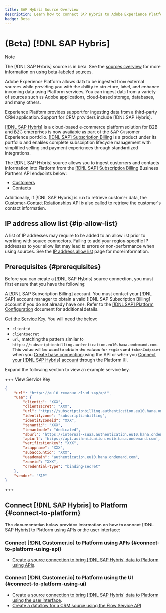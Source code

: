 ```yaml
---
title: SAP Hybris Source Overview
description: Learn how to connect SAP Hybris to Adobe Experience Platform using APIs or the user interface.
badge: Beta
---
```

# (Beta) [!DNL SAP Hybris]

>[!NOTE]
>
>The [!DNL SAP Hybris] source is in beta. See the [sources overview](../../home.md#terms-and-conditions) for more information on using beta-labeled sources.

Adobe Experience Platform allows data to be ingested from external sources while providing you with the ability to structure, label, and enhance incoming data using Platform services. You can ingest data from a variety of sources such as Adobe applications, cloud-based storage, databases, and many others.

Experience Platform provides support for ingesting data from a third-party CRM application. Support for CRM providers include [!DNL SAP Hybris].

[[!DNL SAP Hybris]](https://www.sap.com/india/products/acquired-brands/what-is-hybris.html) is a cloud-based e-commerce platform solution for B2B and B2C enterprises is now available as part of the SAP Customer Experience portfolio. [[!DNL SAP] Subscription Billing](https://www.sap.com/products/financial-management/subscription-billing.html) is a product under its portfolio and enables complete subscription lifecycle management with simplified selling and payment experiences through standardized integrations.

The [!DNL SAP Hybris] source allows you to ingest customers and contacts information into Platform from the [[!DNL SAP] Subscription Billing](https://www.sap.com/products/financial-management/subscription-billing.html) Business Partners API endpoints below:
* [Customers](https://api.sap.com/api/BusinessPartner_APIs/path/GET_customers)
* [Contacts](https://api.sap.com/api/BusinessPartner_APIs/path/GET_contacts)

Additionally, if [!DNL SAP Hybris] is run to retrieve customer data, the [Customer-Contact Relationships](https://api.sap.com/api/BusinessPartner_APIs/path/GET_relationships-customer-contacts) API is also called to retrieve the customer's contact information.

## IP address allow list {#ip-allow-list}

A list of IP addresses may require to be added to an allow list prior to working with source connectors. Failing to add your region-specific IP addresses to your allow list may lead to errors or non-performance when using sources. See the [IP address allow list](../../ip-address-allow-list.md) page for more information.

## Prerequisites {#prerequisites}

Before you can create a [!DNL SAP Hybris] source connection, you must first ensure that you have the following:

A [!DNL SAP Subscription Billing] account. You must contact your [!DNL SAP] account manager to obtain a valid [!DNL SAP Subscription Billing] account if you do not already have one. Refer to the [[!DNL SAP] Platform Configuration](https://help.sap.com/doc/5fd179965d5145fbbe7f2a7aa1272338/latest/en-US/PlatformConfiguration.pdf) document for additional details.

[Get the Service Key](https://help.sap.com/docs/CLOUD_TO_CASH_OD/987aec876092428f88162e438acf80d6/81a854f1410647fa9a06f46d42f3d8b4.html). You will need the below:
* `clientid`
* `clientsecret`
* `url`, matching the pattern similar to `https://subscriptionbilling.authentication.eu10.hana.ondemand.com`. This value will be used to obtain the values for `region` and `tokenEndpoint` when you [Create base connection](../../tutorials/api/create/crm/sap-hybris-subscription-billing-customers-and-contacts.md#base-connection) using the API or when you [Connect your [!DNL SAP Hybris] account](../../tutorials/ui/create/crm/sap-hybris-subscription-billing-customers-and-contacts.md#connect-account) through the Platform UI.
  
Expand the following section to view an example service key.

+++ View Service Key

```json
{ 
    "url": "https://eu10.revenue.cloud.sap/api",
    "uaa": {
        "clientid": "XXX",
        "clientsecret": "XXX",
        "url": "https://subscriptionbilling.authentication.eu10.hana.ondemand.com",
        "identityzone": "subscriptionbilling",
        "identityzoneid": "XXX",
        "tenantid": "XXX",
        "tenantmode": "dedicated",
        "sburl": "https://internal-xsuaa.authentication.eu10.hana.ondemand.com",
        "apiurl": "https://api.authentication.eu10.hana.ondemand.com",
        "verificationkey": "XXX",
        "xsappname": "XXX",
        "subaccountid": "XXX",
        "uaadomain": "authentication.eu10.hana.ondemand.com",
        "zoneid": "XXX",
        "credential-type": "binding-secret"
    },
    "vendor": "SAP"
}
```
+++

## Connect [!DNL SAP Hybris] to Platform {#connect-to-platform}

The documentation below provides information on how to connect [!DNL SAP Hybris] to Platform using APIs or the user interface:

### Connect [!DNL Customer.io] to Platform using APIs {#connect-to-platform-using-api}

* [Create a source connection to bring [!DNL SAP Hybris] data to Platform using APIs](../../tutorials/api/create/crm/sap-hybris-subscription-billing-customers-and-contacts.md).

### Connect [!DNL Customer.io] to Platform using the UI {#connect-to-platform-using-ui}

* [Create a source connection to bring [!DNL SAP Hybris] data to Platform using the user interface](../../tutorials/ui/create/crm/sap-hybris-subscription-billing-customers-and-contacts.md).
* [Create a dataflow for a CRM source using the Flow Service API](../../tutorials/api/collect/crm.md)
